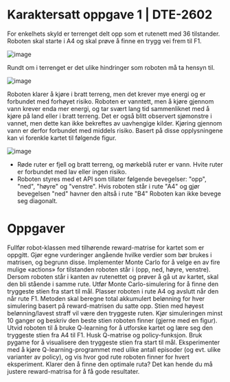 
# Karaktersatt oppgave 1 | DTE-2602

For enkelhets skyld er terrenget delt opp som et rutenett med 36 tilstander. Roboten skal starte i A4 og skal prøve å finne en trygg vei frem til F1.

![image](https://github.com/user-attachments/assets/d30a8ce9-26ed-45d2-a963-ef51c33d1c7a)

Rundt om i terrenget er det ulike hindringer som roboten må ta hensyn til.

![image](https://github.com/user-attachments/assets/1da1c734-8b00-4219-af6e-8ac2ab13dec3)

Roboten klarer å kjøre i bratt terreng, men det krever mye energi og er forbundet med forhøyet risiko. Roboten er vanntett, men å kjøre gjennom vann krever enda mer energi, og tar svært lang tid sammenliknet med å kjøre på land eller i bratt terreng. Det er også blitt observert sjømonstre i vannet, men dette kan ikke bekreftes av uavhengige kilder. Kjøring gjennom vann er derfor forbundet med middels risiko.
Basert på disse opplysningene kan vi forenkle kartet til følgende figur.

![image](https://github.com/user-attachments/assets/be391153-f986-43b5-8a56-152ca3fdb039)

* Røde ruter er fjell og bratt terreng, og mørkeblå ruter er vann. Hvite ruter er forbundet med lav eller ingen risiko.
* Roboten styres med et API som tillater følgende bevegelser: "opp", "ned", "høyre" og "venstre". Hvis roboten står i rute "A4" og gjør bevegelsen "ned" havner den altså i rute "B4" Roboten kan ikke bevege seg diagonalt.

# Oppgaver
Fullfør robot-klassen med tilhørende reward-matrise for kartet som er oppgitt. Gjør egne vurderinger angående hvilke verdier som bør brukes i matrisen, og begrunn disse.
Implementer Monte Carlo for å velge en av fire mulige «actions» for tilstanden roboten står i (opp, ned, høyre, venstre). Dersom roboten står i kanten av rutenettet og prøver å gå ut av kartet, skal den bli stående i samme rute.
Utfør Monte Carlo-simulering for å finne den tryggeste stien fra start til mål. Plasser roboten i rute A4 og avslutt når den når rute F1. Metoden skal beregne total akkumulert belønning for hver simulering basert på reward-matrisen du satte opp. Stien med høyest belønning/lavest straff vil være den tryggeste ruten. Kjør simuleringen minst 10 ganger og beskriv den beste stien roboten finner (gjerne med en figur).
Utvid roboten til å bruke Q-learning for å utforske kartet og lære seg den tryggeste stien fra A4 til F1. Husk Q-matrise og policy-funksjon.
Bruk pygame for å visualisere den tryggeste stien fra start til mål.
Eksperimenter med å kjøre Q-learning-programmet med ulike antall episoder (og evt. ulike varianter av policy), og vis hvor god rute roboten finner for hvert eksperiment. Klarer den å finne den optimale ruta? Det kan hende du må justere reward-matrisa for å få gode resultater.
